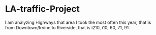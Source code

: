 # LA-traffic-Project
I am analyzing Highways that area I took the most often this year, that is from Downtown/Irvine to Riverside, that is i210, i10, 60, 71, 91.
